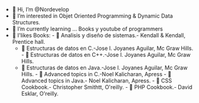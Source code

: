 - 👋 Hi, I’m @Nordevelop
- 👀 I’m interested in Objet Oriented 
Programming & Dynamic Data Structures.
- 🌱 I’m currently learning ... Books y youtube of programmers
- 💞️ I'likes Books:
      - 🌱 Analisis y diseño de sistemas.- Kendall & Kendall, Prentice hall.
     - 🌱  Estructuras de datos en C.-Jose l. Joyanes Aguilar, Mc Graw Hills.
      - 🌱 Estructuras de datos en C++.-Jose l. Joyanes Aguilar, Mc Graw Hills.
     - 🌱  Estructuras de datos en Java.-Jose l. Joyanes Aguilar, Mc Graw Hills.
      - 🌱 Advanced topics in C.-Noel Kalicharan, Apress
      - 🌱 Advanced topics in Java.- Noel Kalicharan, Apress.
      - 🌱 CSS Cookbook.- Christopher Smithtt, O'reilly.
      - 🌱 PHP Cookbook.- David Esklar, O'reilly.

<!---
Nordevelop/Nordevelop is a ✨ special ✨ repository because its `README.md` (this file) appears on your GitHub profile.
You can click the Preview link to take a look at your changes.
--->
